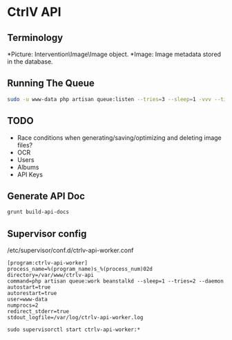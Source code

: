 # CtrlV API

## Terminology
*Picture: Intervention\Image\Image object.
*Image: Image metadata stored in the database.

## Running The Queue
```bash
sudo -u www-data php artisan queue:listen --tries=3 --sleep=1 -vvv --timeout=600
```

## TODO
* Race conditions when generating/saving/optimizing and deleting image files?
* OCR
* Users
* Albums
* API Keys


## Generate API Doc
```bash
grunt build-api-docs
```

## Supervisor config

/etc/supervisor/conf.d/ctrlv-api-worker.conf
```
[program:ctrlv-api-worker]
process_name=%(program_name)s_%(process_num)02d
directory=/var/www/ctrlv-api
command=php artisan queue:work beanstalkd --sleep=1 --tries=2 --daemon
autostart=true
autorestart=true
user=www-data
numprocs=2
redirect_stderr=true
stdout_logfile=/var/log/ctrlv-api-worker.log
```

```
sudo supervisorctl start ctrlv-api-worker:*
```
